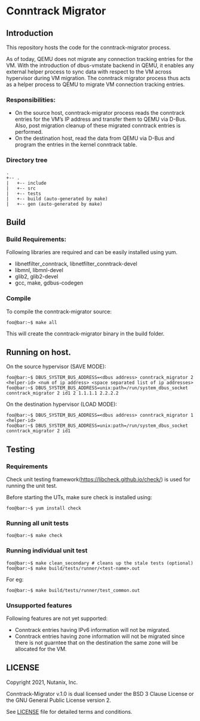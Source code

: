 # Conntrack Migrator

## Introduction

This repository hosts the code for the conntrack-migrator process.

As of today, QEMU does not migrate any connection tracking entries for the VM.
With the introduction of dbus-vmstate backend in QEMU, it enables any external
helper process to sync data with respect to the VM across hypervisor during VM
migration.
The conntrack migrator process thus acts as a helper process to QEMU to migrate
VM connection tracking entries.

### Responsibilities:
- On the source host, conntrack-migrator process reads the conntrack entries for
  the VM’s IP address and transfer them to QEMU via D-Bus. Also, post migration
  cleanup of these migrated conntrack entries is performed.
- On the destination host, read the data from QEMU via D-Bus and program
  the entries in the kernel conntrack table.

### Directory tree
```
.
+-- .
|   +-- include
|   +-- src
|   +-- tests
|   +-- build (auto-generated by make)
|   +-- gen (auto-generated by make)
```

## Build

### Build Requirements:
Following libraries are required and can be easily installed using yum.
 - libnetfilter_conntrack, libnetfilter_conntrack-devel
 - libmnl, libmnl-devel
 - glib2, glib2-devel
 - gcc, make, gdbus-codegen

### Compile
To compile the conntrack-migrator source:
```shell-session
foo@bar:~$ make all
```
This will create the conntrack-migrator binary in the build folder.

## Running on host.
On the source hypervisor (SAVE MODE):
```shell-session
foo@bar:~$ DBUS_SYSTEM_BUS_ADDRESS=<dbus address> conntrack_migrator 2 <helper-id> <num of ip address> <space separated list of ip addresses>
foo@bar:~$ DBUS_SYSTEM_BUS_ADDRESS=unix:path=/run/system_dbus_socket conntrack_migrator 2 id1 2 1.1.1.1 2.2.2.2
```

On the destination hypervisor (LOAD MODE):
```shell-session
foo@bar:~$ DBUS_SYSTEM_BUS_ADDRESS=<dbus address> conntrack_migrator 1 <helper-id>
foo@bar:~$ DBUS_SYSTEM_BUS_ADDRESS=unix:path=/run/system_dbus_socket conntrack_migrator 2 id1
```

## Testing
### Requirements
Check unit testing framework(https://libcheck.github.io/check/) is used for
running the unit test.

Before starting the UTs, make sure check is installed using:

```shell-session
foo@bar:~$ yum install check
```
### Running all unit tests
```shell-session
foo@bar:~$ make check
```

### Running individual unit test
```shell-session
foo@bar:~$ make clean_secondary # cleans up the stale tests (optional)
foo@bar:~$ make build/tests/runner/<test-name>.out
```
For eg:
```shell-session
foo@bar:~$ make build/tests/runner/test_common.out
```

### Unsupported features
Following features are not yet supported:
 - Conntrack entries having IPv6 information will not be migrated.
 - Conntrack entries having zone information will not be migrated
   since there is not guarntee that on the destination the same zone
   will be allocated for the VM.

## LICENSE
Copyright 2021, Nutanix, Inc.

Conntrack-Migrator v.1.0 is dual licensed under the BSD 3 Clause License or
the GNU General Public License version 2.

See [LICENSE](LICENSE) file for detailed terms and conditions.
